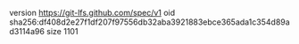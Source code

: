 version https://git-lfs.github.com/spec/v1
oid sha256:df408d2e27f1df207f97556db32aba3921883ebce365ada1c354d89ad3114a96
size 1101
